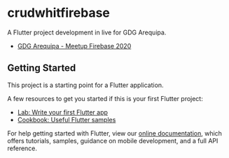 # crudwhitfirebase

A Flutter project development in live for GDG Arequipa.

- [GDG Arequipa - Meetup Firebase 2020](https://youtu.be/rRmXWUoqWas?t=2355)

## Getting Started

This project is a starting point for a Flutter application.

A few resources to get you started if this is your first Flutter project:

- [Lab: Write your first Flutter app](https://flutter.dev/docs/get-started/codelab)
- [Cookbook: Useful Flutter samples](https://flutter.dev/docs/cookbook)

For help getting started with Flutter, view our
[online documentation](https://flutter.dev/docs), which offers tutorials,
samples, guidance on mobile development, and a full API reference.

